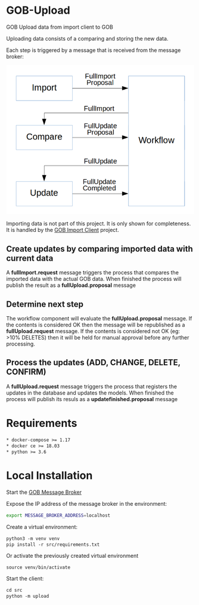 # GOB-Upload

GOB Upload data from import client to GOB

Uploading data consists of a comparing and storing the new data.

Each step is triggered by a message that is received from the message broker:

![alt text](documentation/basic_workflow.png)

Importing data is not part of this project. It is only shown for completeness.
It is handled by the [GOB Import Client](https://github.com/Amsterdam/GOB-Import-Client-Template) project.

## Create updates by comparing imported data with current data

A **fullImport.request** message triggers the process that compares the imported data with the actual GOB data.
When finished the process will publish the result as a **fullUpload.proposal** message

## Determine next step

The workflow component will evaluate the **fullUpload.proposal** message.
If the contents is considered OK then the message will be republished as a **fullUpload.request** message.
If the contents is considered not OK (eg: >10% DELETES) then it will be held for manual approval before any further processing.

## Process the updates (ADD, CHANGE, DELETE, CONFIRM)

A **fullUpload.request** message triggers the process that registers the updates in the database and updates the models.
When finished the process will publish its resuls as a **updatefinished.proposal** message

# Requirements

    * docker-compose >= 1.17
    * docker ce >= 18.03
    * python >= 3.6
    
# Local Installation

Start the [GOB Message Broker](https://github.com/Amsterdam/GOB-Message-Broker)

Expose the IP address of the message broker in the environment:

```bash
export MESSAGE_BROKER_ADDRESS=localhost
```

Create a virtual environment:

    python3 -m venv venv
    pip install -r src/requirements.txt
    
Or activate the previously created virtual environment

    source venv/bin/activate
    
Start the client:

    cd src
    python -m upload
